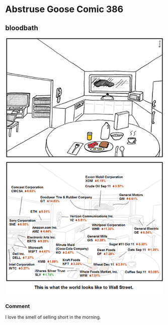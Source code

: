 # Abstruse Goose Comic 386
## bloodbath

![image](thank_god_for_precious_metals.png)
### Comment
I love the smell of selling short in the morning.
